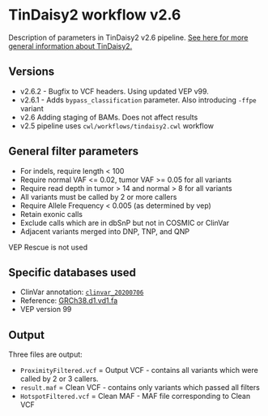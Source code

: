 # TinDaisy2 workflow v2.6

Description of parameters in TinDaisy2 v2.6 pipeline.  [See here for more 
general information about TinDaisy2.](https://github.com/ding-lab/TinDaisy)

## Versions
* v2.6.2 - Bugfix to VCF headers.  Using updated VEP v99.
* v2.6.1 - Adds `bypass_classification` parameter.  Also introducing `-ffpe` variant
* v2.6 Adding staging of BAMs.  Does not affect results
* v2.5 pipeline uses `cwl/workflows/tindaisy2.cwl` workflow

## General filter parameters

* For indels, require length < 100
* Require normal VAF <= 0.02, tumor VAF >= 0.05 for all variants
* Require read depth in tumor > 14 and normal > 8 for all variants
* All variants must be called by 2 or more callers
* Require Allele Frequency < 0.005 (as determined by vep) 
* Retain exonic calls
* Exclude calls which are in dbSnP but not in COSMIC or ClinVar
* Adjacent variants merged into DNP, TNP, and QNP 

VEP Rescue is not used

## Specific databases used

* ClinVar annotation: [`clinvar_20200706`](https://ftp.ncbi.nlm.nih.gov/pub/clinvar/vcf_GRCh38/archive_2.0/2020/clinvar_20200706.vcf.gz)
* Reference: [GRCh38.d1.vd1.fa](https://gdc.cancer.gov/about-data/gdc-data-processing/gdc-reference-files)
* VEP version 99

## Output

Three files are output:
* `ProximityFiltered.vcf` = Output VCF - contains all variants which were called by 2 or 3 callers.
* `result.maf` = Clean VCF - contains only variants which passed all filters
* `HotspotFiltered.vcf` = Clean MAF - MAF file corresponding to Clean VCF


